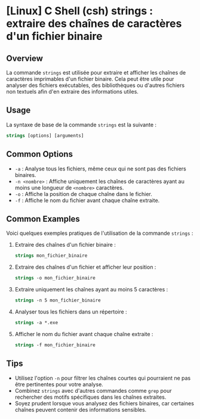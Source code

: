 # [Linux] C Shell (csh) strings : extraire des chaînes de caractères d'un fichier binaire

## Overview
La commande `strings` est utilisée pour extraire et afficher les chaînes de caractères imprimables d'un fichier binaire. Cela peut être utile pour analyser des fichiers exécutables, des bibliothèques ou d'autres fichiers non textuels afin d'en extraire des informations utiles.

## Usage
La syntaxe de base de la commande `strings` est la suivante :

```csh
strings [options] [arguments]
```

## Common Options
- `-a` : Analyse tous les fichiers, même ceux qui ne sont pas des fichiers binaires.
- `-n <nombre>` : Affiche uniquement les chaînes de caractères ayant au moins une longueur de `<nombre>` caractères.
- `-o` : Affiche la position de chaque chaîne dans le fichier.
- `-f` : Affiche le nom du fichier avant chaque chaîne extraite.

## Common Examples
Voici quelques exemples pratiques de l'utilisation de la commande `strings` :

1. Extraire des chaînes d'un fichier binaire :
   ```csh
   strings mon_fichier_binaire
   ```

2. Extraire des chaînes d'un fichier et afficher leur position :
   ```csh
   strings -o mon_fichier_binaire
   ```

3. Extraire uniquement les chaînes ayant au moins 5 caractères :
   ```csh
   strings -n 5 mon_fichier_binaire
   ```

4. Analyser tous les fichiers dans un répertoire :
   ```csh
   strings -a *.exe
   ```

5. Afficher le nom du fichier avant chaque chaîne extraite :
   ```csh
   strings -f mon_fichier_binaire
   ```

## Tips
- Utilisez l'option `-n` pour filtrer les chaînes courtes qui pourraient ne pas être pertinentes pour votre analyse.
- Combinez `strings` avec d'autres commandes comme `grep` pour rechercher des motifs spécifiques dans les chaînes extraites.
- Soyez prudent lorsque vous analysez des fichiers binaires, car certaines chaînes peuvent contenir des informations sensibles.